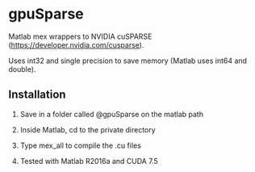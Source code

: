 # gpuSparse

Matlab mex wrappers to NVIDIA cuSPARSE (https://developer.nvidia.com/cusparse).


Uses int32 and single precision to save memory (Matlab uses int64 and double).


## Installation


1. Save in a folder called @gpuSparse on the matlab path

2. Inside Matlab, cd to the private directory

3. Type mex_all to compile the .cu files

4. Tested with Matlab R2016a and CUDA 7.5
